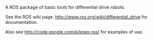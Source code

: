 A ROS package of basic tools for differential drive robots.

See the ROS wiki page:  http://www.ros.org/wiki/differential_drive for documentation.

Also see http://code.google.com/p/knex-ros/ for examples of use.